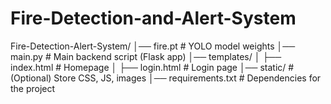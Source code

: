 # Fire-Detection-and-Alert-System
Fire-Detection-Alert-System/
│── fire.pt                   # YOLO model weights
│── main.py                   # Main backend script (Flask app)
│── templates/
│   ├── index.html            # Homepage
│   ├── login.html            # Login page
│── static/                   # (Optional) Store CSS, JS, images
│── requirements.txt          # Dependencies for the project

